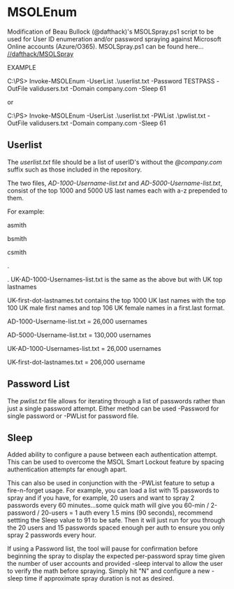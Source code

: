 # MSOLEnum
Modification of Beau Bullock (@dafthack)'s MSOLSpray.ps1 script to be used for User ID enumeration and/or password spraying against Microsoft Online accounts (Azure/O365).  MSOLSpray.ps1 can be found here... [//dafthack/MSOLSpray](https://github.com/dafthack/MSOLSpray)

EXAMPLE
        
C:\PS> Invoke-MSOLEnum -UserList .\userlist.txt -Password TESTPASS -OutFile validusers.txt -Domain company.com -Sleep 61

or

C:\PS> Invoke-MSOLEnum -UserList .\userlist.txt -PWList .\pwlist.txt -OutFile validusers.txt -Domain company.com -Sleep 61


## Userlist

The *userlist.txt* file should be a list of userID's without the *@company.com* suffix such as those included in the repository.

The two files, *AD-1000-Username-list.txt* and *AD-5000-Username-list.txt*, consist of the top 1000 and 5000 US last names each with a-z prepended to them.

For example:

asmith

bsmith

csmith

.

.
UK-AD-1000-Usernames-list.txt is the same as the above but with UK top lastnames

UK-first-dot-lastnames.txt contains the top 1000 UK last names with the top 100 UK male first names and top 106 UK female names in a first.last format.


AD-1000-Username-list.txt = 26,000 usernames

AD-5000-Username-list.txt = 130,000 usernames

UK-AD-1000-Usernames-list.txt = 26,000 usernames

UK-first-dot-lastnames.txt = 206,000 username


## Password List

The *pwlist.txt* file allows for iterating through a list of passwords rather than just a single password attempt.  Either method can be used -Password for single password or -PWList for password file.


## Sleep

Added ability to configure a pause between each authentication attempt.  This can be used to overcome the MSOL Smart Lockout feature by spacing authentication attempts far enough apart.

This can also be used in conjunction with the -PWList feature to setup a fire-n-forget usage.  For example, you can load a list with 15 passwords to spray and if you have, for example, 20 users and want to spray 2 passwords every 60 minutes...some quick math will give you 60-min / 2-password / 20-users = 1 auth every 1.5 mins (90 seconds), recommend settting the Sleep value to 91 to be safe.
Then it will just run for you through the 20 users and 15 passwords spaced enough per auth to ensure you only spray 2 passwords every hour.

If using a Password list, the tool will pause for confirmation before beginning the spray to display the expected per-password spray time given the number of user accounts and provided -sleep interval to allow the user to verify the math before spraying.  Simply hit "N" and configure a new -sleep time if approximate spray duration is not as desired.
